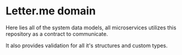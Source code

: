 # Letter.me domain
Here lies all of the system data models, all microservices utilizes this repository as a contract to communicate.

It also provides validation for all it's structures and custom types.
